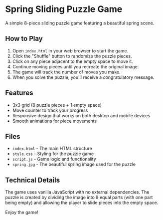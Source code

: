 # Spring Sliding Puzzle Game

A simple 8-piece sliding puzzle game featuring a beautiful spring scene.

## How to Play

1. Open `index.html` in your web browser to start the game.
2. Click the "Shuffle" button to randomize the puzzle pieces.
3. Click on any piece adjacent to the empty space to move it.
4. Continue moving pieces until you recreate the original image.
5. The game will track the number of moves you make.
6. When you solve the puzzle, you'll receive a congratulatory message.

## Features

- 3x3 grid (8 puzzle pieces + 1 empty space)
- Move counter to track your progress
- Responsive design that works on both desktop and mobile devices
- Smooth animations for piece movements

## Files

- `index.html` - The main HTML structure
- `style.css` - Styling for the puzzle game
- `script.js` - Game logic and functionality
- `spring.jpg` - The beautiful spring image used for the puzzle

## Technical Details

The game uses vanilla JavaScript with no external dependencies. The puzzle is created by dividing the image into 9 equal parts (with one part being empty) and allowing the player to slide pieces into the empty space.

Enjoy the game! 